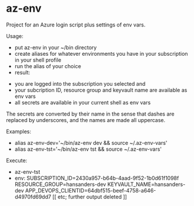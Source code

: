 # az-env
Project for an Azure login script plus settings of env vars.

Usage:
- put az-env in your ~/bin directory
- create aliases for whatever environments you have in your subscription in your shell profile
- run the alias of your choice
- result: 
* you are logged into the subscription you selected and 
* your subcription ID, resource group and keyvault name are available as env vars
* all secrets are available in your current shell as env vars

The secrets are converted by their name in the sense that dashes are replaced by underscores, and the names are made all uppercase.

Examples:
- alias az-env-dev='~/bin/az-env dev && source ~/.az-env-vars'
- alias az-env-tst='~/bin/az-env tst && source ~/.az-env-vars'

Execute:
- az-env-tst
- env:
SUBSCRIPTION_ID=2430a957-b64b-4aad-9f52-1b0d61f1098f
RESOURCE_GROUP=hansanders-dev
KEYVAULT_NAME=hansanders-dev
APP_DEVOPS_CLIENTID=64dbf515-beef-4758-a646-d4970fd69dd7
[[ etc; further output deleted ]]
